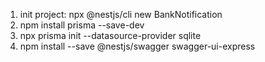 1. init project: npx @nestjs/cli new BankNotification
2. npm install prisma --save-dev
3. npx prisma init --datasource-provider sqlite
4. npm install --save @nestjs/swagger swagger-ui-express